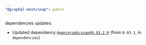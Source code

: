 ```yaml
---
"@graphql-mesh/soap": patch
---
```

dependencies updates:
  - Updated dependency [`@omnigraph/soap@0.93.2` ↗︎](https://www.npmjs.com/package/@omnigraph/soap/v/0.93.2) (from `0.93.1`, in `dependencies`)
